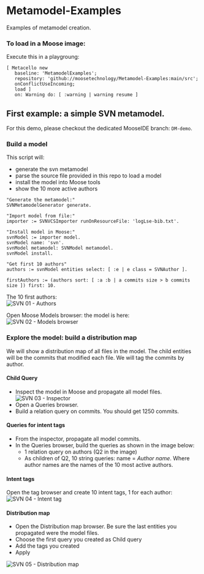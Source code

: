 # Metamodel-Examples

Examples of metamodel creation.

### To load in a Moose image: 
Execute this in a playgroung: 
```Smalltalk
[ Metacello new
   baseline: 'MetamodelExamples';
   repository: 'github://moosetechnology/Metamodel-Examples:main/src';
   onConflictUseIncoming;
   load ]
   on: Warning do: [ :warning | warning resume ]
```

## First example: a simple SVN metamodel.

For this demo, please checkout the dedicated MooseIDE branch: `DM-demo`.

### Build a model

This script will:
- generate the svn metamodel
- parse the source file provided in this repo to load a model
- install the model into Moose tools
- show the 10 more active authors

```Smalltalk
"Generate the metamodel:"
SVNMetamodelGenerator generate.

"Import model from file:"
importer := SVNVCSImporter runOnResourceFile: 'logLse-bib.txt'.

"Install model in Moose:"
svnModel := importer model.
svnModel name: 'svn'.
svnModel metamodel: SVNModel metamodel. 
svnModel install.

"Get first 10 authors"
authors := svnModel entities select: [ :e | e class = SVNAuthor ].

firstAuthors := (authors sort: [ :a :b | a commits size > b commits size ]) first: 10.
```
The 10 first authors:  
![SVN 01 - Authors](https://user-images.githubusercontent.com/39184695/172640483-19a8aef8-5b5c-4531-b9dd-9fc6e32bb9ea.png)

Open Moose Models browser: the model is here:  
![SVN 02 - Models browser](https://user-images.githubusercontent.com/39184695/172641228-3101b8ed-9b4f-40a4-bdf7-0312c425c344.png)

### Explore the model: build a distribution map

We will show a distribution map of all files in the model.
The child entities will be the commits that modified each file.
We will tag the commits by author.

#### Child Query

- Inspect the model in Moose and propagate all model files.  
![SVN 03 - Inspector](https://user-images.githubusercontent.com/39184695/172643416-42dd75dc-4138-4237-b94c-a6807cde78f3.png)  
- Open a Queries browser.  
- Build a relation query on commits. You should get 1250 commits.

#### Queries for intent tags

- From the inspector, propagate all model commits.  
- In the Queries browser, build the queries as shown in the image below:
  - 1 relation query on authors (Q2 in the image)
  - As children of Q2, 10 string queries: name = *Author name*. Where author names are the names of the 10 most active authors.

#### Intent tags

Open the tag browser and create 10 intent tags, 1 for each author:
![SVN 04 - Intent tag](https://user-images.githubusercontent.com/39184695/172645407-007bdf85-0f80-4692-8c50-ffc6976062ba.png)

#### Distribution map

- Open the Distribution map browser. Be sure the last entities you propagated were the model files.  
- Choose the first query you created as Child query  
- Add the tags you created  
- Apply  

![SVN 05 - Distribution map](https://user-images.githubusercontent.com/39184695/172647445-bce90dec-a5f3-4c7d-8907-c0bb0c1cdb86.png)
